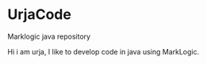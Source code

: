 # UrjaCode
Marklogic java repository



Hi i am urja, I like to develop code in java using MarkLogic.
